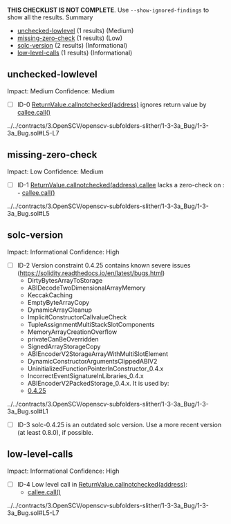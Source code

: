 **THIS CHECKLIST IS NOT COMPLETE**. Use `--show-ignored-findings` to show all the results.
Summary
 - [unchecked-lowlevel](#unchecked-lowlevel) (1 results) (Medium)
 - [missing-zero-check](#missing-zero-check) (1 results) (Low)
 - [solc-version](#solc-version) (2 results) (Informational)
 - [low-level-calls](#low-level-calls) (1 results) (Informational)
## unchecked-lowlevel
Impact: Medium
Confidence: Medium
 - [ ] ID-0
[ReturnValue.callnotchecked(address)](../../contracts/3.OpenSCV/openscv-subfolders-slither/1-3-3a_Bug/1-3-3a_Bug.sol#L5-L7) ignores return value by [callee.call()](../../contracts/3.OpenSCV/openscv-subfolders-slither/1-3-3a_Bug/1-3-3a_Bug.sol#L6)

../../contracts/3.OpenSCV/openscv-subfolders-slither/1-3-3a_Bug/1-3-3a_Bug.sol#L5-L7


## missing-zero-check
Impact: Low
Confidence: Medium
 - [ ] ID-1
[ReturnValue.callnotchecked(address).callee](../../contracts/3.OpenSCV/openscv-subfolders-slither/1-3-3a_Bug/1-3-3a_Bug.sol#L5) lacks a zero-check on :
		- [callee.call()](../../contracts/3.OpenSCV/openscv-subfolders-slither/1-3-3a_Bug/1-3-3a_Bug.sol#L6)

../../contracts/3.OpenSCV/openscv-subfolders-slither/1-3-3a_Bug/1-3-3a_Bug.sol#L5


## solc-version
Impact: Informational
Confidence: High
 - [ ] ID-2
Version constraint 0.4.25 contains known severe issues (https://solidity.readthedocs.io/en/latest/bugs.html)
	- DirtyBytesArrayToStorage
	- ABIDecodeTwoDimensionalArrayMemory
	- KeccakCaching
	- EmptyByteArrayCopy
	- DynamicArrayCleanup
	- ImplicitConstructorCallvalueCheck
	- TupleAssignmentMultiStackSlotComponents
	- MemoryArrayCreationOverflow
	- privateCanBeOverridden
	- SignedArrayStorageCopy
	- ABIEncoderV2StorageArrayWithMultiSlotElement
	- DynamicConstructorArgumentsClippedABIV2
	- UninitializedFunctionPointerInConstructor_0.4.x
	- IncorrectEventSignatureInLibraries_0.4.x
	- ABIEncoderV2PackedStorage_0.4.x.
It is used by:
	- [0.4.25](../../contracts/3.OpenSCV/openscv-subfolders-slither/1-3-3a_Bug/1-3-3a_Bug.sol#L1)

../../contracts/3.OpenSCV/openscv-subfolders-slither/1-3-3a_Bug/1-3-3a_Bug.sol#L1


 - [ ] ID-3
solc-0.4.25 is an outdated solc version. Use a more recent version (at least 0.8.0), if possible.

## low-level-calls
Impact: Informational
Confidence: High
 - [ ] ID-4
Low level call in [ReturnValue.callnotchecked(address)](../../contracts/3.OpenSCV/openscv-subfolders-slither/1-3-3a_Bug/1-3-3a_Bug.sol#L5-L7):
	- [callee.call()](../../contracts/3.OpenSCV/openscv-subfolders-slither/1-3-3a_Bug/1-3-3a_Bug.sol#L6)

../../contracts/3.OpenSCV/openscv-subfolders-slither/1-3-3a_Bug/1-3-3a_Bug.sol#L5-L7


